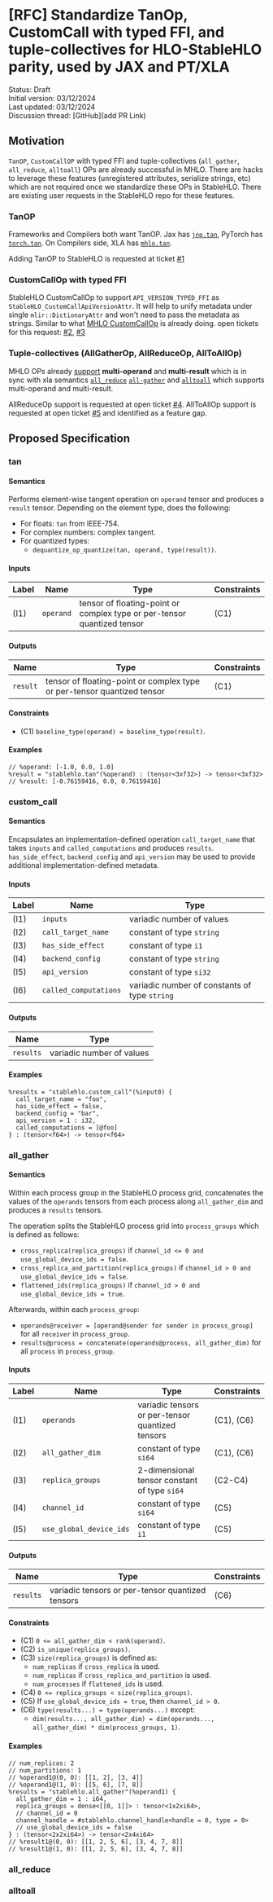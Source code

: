 # [RFC] Standardize TanOp, CustomCall with typed FFI, and tuple-collectives for HLO-StableHLO parity, used by JAX and PT/XLA
Status: Draft<br/>
Initial version: 03/12/2024<br/>
Last updated: 03/12/2024<br/>
Discussion thread: [GitHub](add PR Link)

## Motivation

`TanOP`, `CustomCallOP` with typed FFI and tuple-collectives (`all_gather`, `all_reduce`, `alltoall`) OPs are already successful in MHLO. There are hacks to leverage these features (unregistered attributes, serialize strings, etc) which are not required once we standardize these OPs in StableHLO. There are existing user requests in the StableHLO repo for these features.

### TanOP

Frameworks and Compilers both want TanOP.
Jax has [`jnp.tan`](https://jax.readthedocs.io/en/latest/_autosummary/jax.numpy.tan.html), PyTorch has [`torch.tan`](https://pytorch.org/docs/stable/generated/torch.tan.html). On Compilers side, XLA has [`mhlo.tan`](https://github.com/tensorflow/mlir-hlo/blob/master/mhlo/IR/hlo_ops.td#L633).

Adding TanOP to StableHLO is requested at ticket [#1](https://github.com/openxla/stablehlo/issues/1358)

### CustomCallOp with typed FFI

StableHLO CustomCallOp to support `API_VERSION_TYPED_FFI` as `StableHLO_CustomCallApiVersionAttr`. It will help to unify metadata under single `mlir::DictionaryAttr` and won't need to pass the metadata as strings. Similar to what [MHLO CustomCallOp](https://github.com/tensorflow/mlir-hlo/blob/master/mhlo/IR/hlo_ops.td#L2483) is already doing.
open tickets for this request: [#2](https://github.com/openxla/stablehlo/issues/637), [#3](https://github.com/openxla/stablehlo/issues/741)

### Tuple-collectives (AllGatherOp, AllReduceOp, AllToAllOp)

MHLO OPs already [support](https://github.com/tensorflow/mlir-hlo/blob/master/mhlo/IR/hlo_ops.td) **multi-operand** and **multi-result** which is in sync with xla semantics [`all_reduce`](https://openxla.org/xla/operation_semantics#allreduce) [`all-gather`](https://openxla.org/xla/operation_semantics#allgather) and [`alltoall`](https://openxla.org/xla/operation_semantics#alltoall) which supports multi-operand and multi-result.

AllReduceOp support is requested at open ticket [#4](https://github.com/openxla/stablehlo/issues/1370).
AllToAllOp support is requested at open ticket [#5](https://github.com/openxla/stablehlo/issues/574) and identified as a feature gap.


## Proposed Specification

### tan

#### Semantics

Performs element-wise tangent operation on `operand` tensor and
produces a `result` tensor. Depending on the element type, does the following:

* For floats: `tan` from IEEE-754.
* For complex numbers: complex tangent.
* For quantized types:
  * `dequantize_op_quantize(tan, operand, type(result))`.

#### Inputs

| Label | Name      | Type                                                                    | Constraints |
|-------|-----------|-------------------------------------------------------------------------|-------------|
| (I1)  | `operand` | tensor of floating-point or complex type or per-tensor quantized tensor | (C1)        |

#### Outputs

| Name     | Type                                                                    | Constraints |
|----------|-------------------------------------------------------------------------|-------------|
| `result` | tensor of floating-point or complex type or per-tensor quantized tensor | (C1)        |

#### Constraints

* (C1) `baseline_type(operand) = baseline_type(result)`.

#### Examples

```mlir
// %operand: [-1.0, 0.0, 1.0]
%result = "stablehlo.tan"(%operand) : (tensor<3xf32>) -> tensor<3xf32>
// %result: [-0.76159416, 0.0, 0.76159416]
```



### custom_call

#### Semantics

Encapsulates an implementation-defined operation `call_target_name` that takes
`inputs` and `called_computations` and produces `results`. `has_side_effect`,
`backend_config` and `api_version` may be used to provide additional
implementation-defined metadata.

#### Inputs

| Label | Name                  | Type                                          |
|-------|-----------------------|-----------------------------------------------|
| (I1)  | `inputs`              | variadic number of values                     |
| (I2)  | `call_target_name`    | constant of type `string`                     |
| (I3)  | `has_side_effect`     | constant of type `i1`                         |
| (I4)  | `backend_config`      | constant of type `string`                     |
| (I5)  | `api_version`         | constant of type `si32`                       |
| (I6)  | `called_computations` | variadic number of constants of type `string` |

#### Outputs

| Name      | Type                      |
|-----------|---------------------------|
| `results` | variadic number of values |

#### Examples

```mlir
%results = "stablehlo.custom_call"(%input0) {
  call_target_name = "foo",
  has_side_effect = false,
  backend_config = "bar",
  api_version = 1 : i32,
  called_computations = [@foo]
} : (tensor<f64>) -> tensor<f64>
```



### all_gather

#### Semantics

Within each process group in the StableHLO process grid, concatenates the values
of the `operands` tensors from each process along `all_gather_dim` and produces a
`results` tensors.

The operation splits the StableHLO process grid into `process_groups` which is
defined as follows:

* `cross_replica(replica_groups)`
  if `channel_id <= 0 and use_global_device_ids = false`.
* `cross_replica_and_partition(replica_groups)`
  if `channel_id > 0 and use_global_device_ids = false`.
* `flattened_ids(replica_groups)`
  if `channel_id > 0 and use_global_device_ids = true`.

Afterwards, within each `process_group`:

* `operands@receiver = [operand@sender for sender in process_group]` for all
  `receiver` in `process_group`.
* `results@process = concatenate(operands@process, all_gather_dim)` for all
  `process` in `process_group`.

#### Inputs

| Label | Name                    | Type                                         | Constraints |
|-------|-------------------------|----------------------------------------------|-------------|
| (I1)  | `operands`               | variadic tensors or per-tensor quantized tensors        | (C1), (C6)  |
| (I2)  | `all_gather_dim`        | constant of type `si64`                      | (C1), (C6)  |
| (I3)  | `replica_groups`        | 2-dimensional tensor constant of type `si64` | (C2-C4)     |
| (I4)  | `channel_id`            | constant of type `si64`                      | (C5)        |
| (I5)  | `use_global_device_ids` | constant of type `i1`                        | (C5)        |

#### Outputs

| Name     | Type                                  | Constraints |
|----------|---------------------------------------|-------------|
| `results` | variadic tensors or per-tensor quantized tensors | (C6)        |

#### Constraints

* (C1) `0 <= all_gather_dim < rank(operand)`.
* (C2) `is_unique(replica_groups)`.
* (C3) `size(replica_groups)` is defined as:
  * `num_replicas` if `cross_replica` is used.
  * `num_replicas` if `cross_replica_and_partition` is used.
  * `num_processes` if `flattened_ids` is used.
* (C4) `0 <= replica_groups < size(replica_groups)`.
* (C5) If `use_global_device_ids = true`, then `channel_id > 0`.
* (C6) `type(results...) = type(operands...)` except:
  * `dim(results..., all_gather_dim) =
    dim(operands..., all_gather_dim) * dim(process_groups, 1)`.

#### Examples

```mlir
// num_replicas: 2
// num_partitions: 1
// %operand1@(0, 0): [[1, 2], [3, 4]]
// %operand1@(1, 0): [[5, 6], [7, 8]]
%results = "stablehlo.all_gather"(%operand1) {
  all_gather_dim = 1 : i64,
  replica_groups = dense<[[0, 1]]> : tensor<1x2xi64>,
  // channel_id = 0
  channel_handle = #stablehlo.channel_handle<handle = 0, type = 0>
  // use_global_device_ids = false
} : (tensor<2x2xi64>) -> tensor<2x4xi64>
// %result1@(0, 0): [[1, 2, 5, 6], [3, 4, 7, 8]]
// %result1@(1, 0): [[1, 2, 5, 6], [3, 4, 7, 8]]
```

### all_reduce


### alltoall
